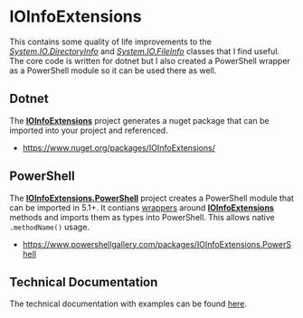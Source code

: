 # IOInfoExtensions
This contains some quality of life improvements to the [*System.IO.DirectoryInfo*](https://learn.microsoft.com/en-us/dotnet/api/system.io.directoryinfo) and [*System.IO.FileInfo*](https://learn.microsoft.com/en-us/dotnet/api/system.io.fileinfo) classes that I find useful. The core code is written for dotnet but I also created a PowerShell wrapper as a PowerShell module so it can be used there as well.

## Dotnet
The [**IOInfoExtensions**](src/IOInfoExtensions/) project generates a nuget package that can be imported into your project and referenced.

- https://www.nuget.org/packages/IOInfoExtensions/

## PowerShell
The [**IOInfoExtensions.PowerShell**](src/IOInfoExtensions.PowerShell/) project creates a PowerShell module that can be imported in 5.1+. It contians [wrappers](src/IOInfoExtensions.PowerShell/ExtensionsWrapper.cs) around [**IOInfoExtensions**](src/IOInfoExtensions/) methods and imports them as types into PowerShell. This allows native `.methodName()` usage.

 - https://www.powershellgallery.com/packages/IOInfoExtensions.PowerShell

## Technical Documentation
The technical documentation with examples can be found [here](https://apstrickland.github.io/IOInfoExtensions/).
